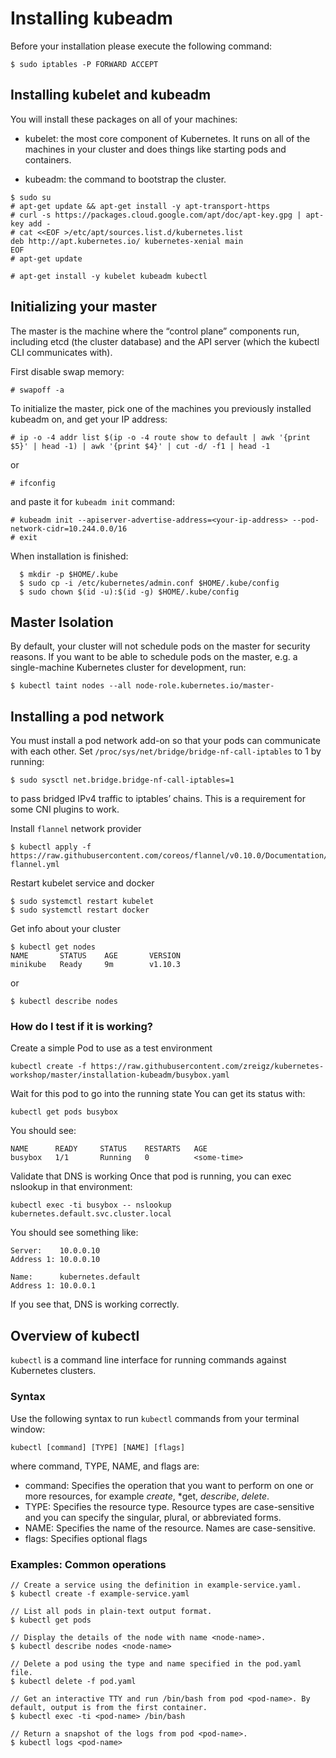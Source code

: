 # Installing kubeadm

Before your installation please execute the following command:

```
$ sudo iptables -P FORWARD ACCEPT
```

## Installing kubelet and kubeadm

You will install these packages on all of your machines:

* kubelet: the most core component of Kubernetes. It runs on all of the machines in your cluster and does things like starting pods and containers.

* kubeadm: the command to bootstrap the cluster.

```
$ sudo su
# apt-get update && apt-get install -y apt-transport-https
# curl -s https://packages.cloud.google.com/apt/doc/apt-key.gpg | apt-key add -
# cat <<EOF >/etc/apt/sources.list.d/kubernetes.list
deb http://apt.kubernetes.io/ kubernetes-xenial main
EOF
# apt-get update

# apt-get install -y kubelet kubeadm kubectl

```
## Initializing your master

The master is the machine where the “control plane” components run, including etcd (the cluster database) and the API server (which the kubectl CLI communicates with).

First disable swap memory:

```
# swapoff -a
```

To initialize the master, pick one of the machines you previously installed kubeadm on, and get your IP address:

```
# ip -o -4 addr list $(ip -o -4 route show to default | awk '{print $5}' | head -1) | awk '{print $4}' | cut -d/ -f1 | head -1
```
or
```
# ifconfig
```
and paste it for `kubeadm init` command:

```
# kubeadm init --apiserver-advertise-address=<your-ip-address> --pod-network-cidr=10.244.0.0/16
# exit
```

When installation is finished:

```
  $ mkdir -p $HOME/.kube
  $ sudo cp -i /etc/kubernetes/admin.conf $HOME/.kube/config
  $ sudo chown $(id -u):$(id -g) $HOME/.kube/config
```
## Master Isolation

By default, your cluster will not schedule pods on the master for security reasons. If you want to be able to schedule pods on the master, e.g. a single-machine Kubernetes cluster for development, run:

```
$ kubectl taint nodes --all node-role.kubernetes.io/master-
```

## Installing a pod network

You must install a pod network add-on so that your pods can communicate with each other.
Set `/proc/sys/net/bridge/bridge-nf-call-iptables` to 1 by running:
```
$ sudo sysctl net.bridge.bridge-nf-call-iptables=1
```
to pass bridged IPv4 traffic to iptables’ chains. This is a requirement for some CNI plugins to work.

Install `flannel` network provider
```
$ kubectl apply -f https://raw.githubusercontent.com/coreos/flannel/v0.10.0/Documentation/kube-flannel.yml
```

Restart kubelet service and docker

```
$ sudo systemctl restart kubelet
$ sudo systemctl restart docker

```
Get info about your cluster

```
$ kubectl get nodes
NAME       STATUS    AGE       VERSION
minikube   Ready     9m        v1.10.3
```
or

```
$ kubectl describe nodes
```

### How do I test if it is working?

Create a simple Pod to use as a test environment
```
kubectl create -f https://raw.githubusercontent.com/zreigz/kubernetes-workshop/master/installation-kubeadm/busybox.yaml
```

Wait for this pod to go into the running state
You can get its status with:
```
kubectl get pods busybox
```
You should see:
```
NAME      READY     STATUS    RESTARTS   AGE
busybox   1/1       Running   0          <some-time>
```
Validate that DNS is working
Once that pod is running, you can exec nslookup in that environment:
```
kubectl exec -ti busybox -- nslookup kubernetes.default.svc.cluster.local
```
You should see something like:
```
Server:    10.0.0.10
Address 1: 10.0.0.10

Name:      kubernetes.default
Address 1: 10.0.0.1
```

If you see that, DNS is working correctly.

## Overview of kubectl
`kubectl` is a command line interface for running commands against Kubernetes clusters.

### Syntax

Use the following syntax to run `kubectl` commands from your terminal window:

```
kubectl [command] [TYPE] [NAME] [flags]
```
where command, TYPE, NAME, and flags are:
* command: Specifies the operation that you want to perform on one or more resources, for example *create*, *get, *describe*, *delete*.
* TYPE: Specifies the resource type. Resource types are case-sensitive and you can specify the singular, plural, or abbreviated forms.
* NAME: Specifies the name of the resource. Names are case-sensitive. 
* flags: Specifies optional flags

### Examples: Common operations

```
// Create a service using the definition in example-service.yaml.
$ kubectl create -f example-service.yaml

// List all pods in plain-text output format.
$ kubectl get pods

// Display the details of the node with name <node-name>.
$ kubectl describe nodes <node-name>

// Delete a pod using the type and name specified in the pod.yaml file.
$ kubectl delete -f pod.yaml

// Get an interactive TTY and run /bin/bash from pod <pod-name>. By default, output is from the first container.
$ kubectl exec -ti <pod-name> /bin/bash

// Return a snapshot of the logs from pod <pod-name>.
$ kubectl logs <pod-name>

```

